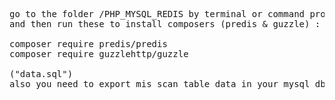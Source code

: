 <pre>
go to the folder /PHP_MYSQL_REDIS by terminal or command prompt
and then run these to install composers (predis & guzzle) :

composer require predis/predis
composer require guzzlehttp/guzzle

("data.sql")
also you need to export mis_scan table data in your mysql db
</pre>
